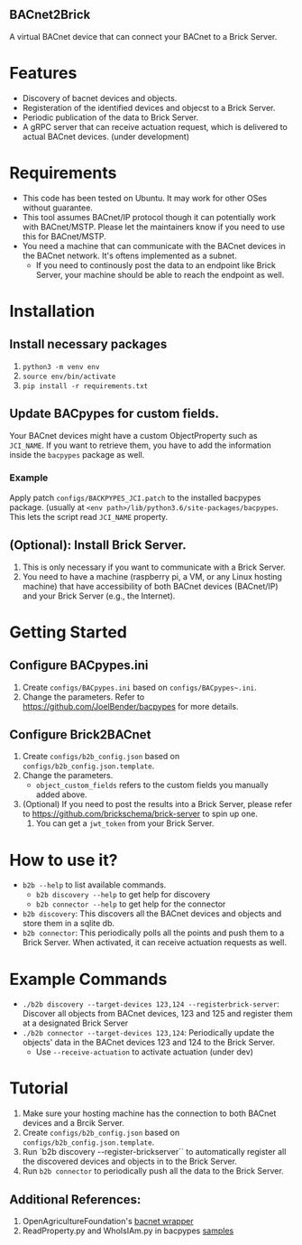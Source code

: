 BACnet2Brick
------------
A virtual BACnet device that can connect your BACnet to a Brick Server.

# Features
- Discovery of bacnet devices and objects.
- Registeration of the identified devices and objecst to a Brick Server.
- Periodic publication of the data to Brick Server.
- A gRPC server that can receive actuation request, which is delivered to actual BACnet devices. (under development)

# Requirements
- This code has been tested on Ubuntu. It may work for other OSes without guarantee.
- This tool assumes BACnet/IP protocol though it can potentially work with BACnet/MSTP. Please let the maintainers know if you need to use this for BACnet/MSTP.
- You need a machine that can communicate with the BACnet devices in the BACnet network. It's oftens implemented as a subnet.
    - If you need to continously post the data to an endpoint like Brick Server, your machine should be able to reach the endpoint as well.

# Installation
## Install necessary packages
1. `python3 -m venv env`
2. `source env/bin/activate`
3. `pip install -r requirements.txt`

## Update BACpypes for custom fields.
Your BACnet devices might have a custom ObjectProperty such as `JCI_NAME`. If you want to retrieve them, you have to add the information inside the `bacpypes` package as well.
### Example
Apply patch `configs/BACKPYPES_JCI.patch` to the installed bacpypes package. (usually at `<env path>/lib/python3.6/site-packages/bacpypes`. This lets the script read `JCI_NAME` property.

## (Optional): Install Brick Server.
1. This is only necessary if you want to communicate with a Brick Server.
2. You need to have a machine (raspberry pi, a VM, or any Linux hosting machine) that have accessibility of both BACnet devices (BACnet/IP) and your Brick Server (e.g., the Internet).

# Getting Started
## Configure BACpypes.ini
1. Create `configs/BACpypes.ini` based on `configs/BACpypes~.ini`.
2. Change the parameters. Refer to https://github.com/JoelBender/bacpypes for more details.

## Configure Brick2BACnet
1. Create `configs/b2b_config.json` based on `configs/b2b_config.json.template`.
2. Change the parameters.
    - `object_custom_fields` refers to the custom fields you manually added above.
3. (Optional) If you need to post the results into a Brick Server, please refer to https://github.com/brickschema/brick-server to spin up one.
    1. You can get a `jwt_token` from your Brick Server.


# How to use it?
- `b2b --help` to list available commands.
    - `b2b discovery --help` to get help for discovery
    - `b2b connector --help` to get help for the connector
- `b2b discovery`: This discovers all the BACnet devices and objects and store them in a sqlite db.
- `b2b connector`: This periodically polls all the points and push them to a Brick Server. When activated, it can receive actuation requests as well.

# Example Commands
- `./b2b discovery --target-devices 123,124 --registerbrick-server`: Discover all objects from BACnet devices, 123 and 125 and register them at a designated Brick Server
- `./b2b connector --target-devices 123,124`: Periodically update the objects' data in the BACnet devices 123 and 124 to the Brick Server.
    - Use ``--receive-actuation`` to activate actuation (under dev)


# Tutorial
1. Make sure your hosting machine has the connection to both BACnet devices and a Brcik Server.
2. Create `configs/b2b_config.json` based on `configs/b2b_config.json.template`.
3. Run `b2b discovery --register-brickserver`` to automatically register all the discovered devices and objects in to the Brick Server.
4. Run `b2b connector` to periodically push all the data to the Brick Server.


## Additional References:
1. OpenAgricultureFoundation's [bacnet wrapper](https://github.com/OpenAgricultureFoundation/openag-device-software/blob/830011c0669eb7dbfc3361dafbfa065ba6a6a98f/device/peripherals/modules/bacnet/bnet_wrapper.py)
2. ReadProperty.py and WhoIsIAm.py in bacpypes [samples](https://github.com/JoelBender/bacpypes/tree/master/samples)
